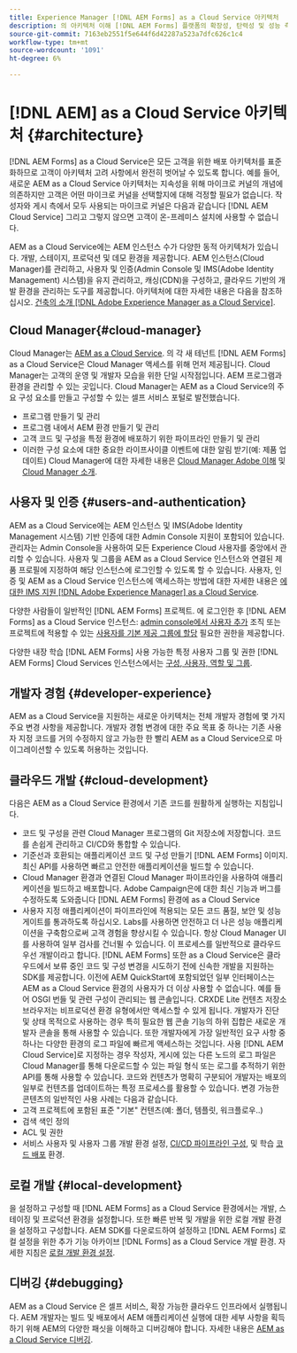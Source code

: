 ```yaml
---
title: Experience Manager [!DNL AEM Forms] as a Cloud Service 아키텍처
description: 의 아키텍처 이해 [!DNL AEM Forms] 플랫폼의 확장성, 탄력성 및 성능 측면에 대해 as a Cloud Service을 이용할 수 있습니다.
source-git-commit: 7163eb2551f5e644f6d42287a523a7dfc626c1c4
workflow-type: tm+mt
source-wordcount: '1091'
ht-degree: 6%

---
```



# [!DNL AEM] as a Cloud Service 아키텍처 {#architecture}

[!DNL AEM Forms] as a Cloud Service은 모든 고객을 위한 배포 아키텍처를 표준화하므로 고객이 아키텍처 고려 사항에서 완전히 벗어날 수 있도록 합니다. 예를 들어, 새로운 AEM as a Cloud Service 아키텍처는 지속성을 위해 마이크로 커널의 개념에 의존하지만 고객은 어떤 마이크로 커널을 선택할지에 대해 걱정할 필요가 없습니다. 작성자와 게시 측에서 모두 사용되는 마이크로 커널은 다음과 같습니다 [!DNL AEM Cloud Service] 그리고 그렇지 않으면 고객이 온-프레미스 설치에 사용할 수 없습니다.

AEM as a Cloud Service에는 AEM 인스턴스 수가 다양한 동적 아키텍처가 있습니다. 개발, 스테이지, 프로덕션 및 데모 환경을 제공합니다. AEM 인스턴스(Cloud Manager)를 관리하고, 사용자 및 인증(Admin Console 및 IMS(Adobe Identity Management) 시스템)을 유지 관리하고, 캐싱(CDN)을 구성하고, 클라우드 기반의 개발 환경을 관리하는 도구를 제공합니다. 아키텍처에 대한 자세한 내용은 다음을 참조하십시오. [건축의 소개 [!DNL Adobe Experience Manager as a Cloud Service]](https://experienceleague.adobe.com/docs/experience-manager-cloud-service/core-concepts/architecture.html?lang=en).

## Cloud Manager{#cloud-manager}

Cloud Manager는 [AEM as a Cloud Service](https://experienceleague.adobe.com/docs/experience-manager-cloud-service/overview/introduction.html?lang=en). 의 각 새 테넌트 [!DNL AEM Forms] as a Cloud Service은 Cloud Manager 액세스를 위해 먼저 제공됩니다. Cloud Manager는 고객의 운영 및 개발자 모습을 위한 단일 시작점입니다. AEM 프로그램과 환경을 관리할 수 있는 곳입니다. Cloud Manager는 AEM as a Cloud Service의 주요 구성 요소를 만들고 구성할 수 있는 셀프 서비스 포털로 발전했습니다.

* 프로그램 만들기 및 관리
* 프로그램 내에서 AEM 환경 만들기 및 관리
* 고객 코드 및 구성을 특정 환경에 배포하기 위한 파이프라인 만들기 및 관리
* 이러한 구성 요소에 대한 중요한 라이프사이클 이벤트에 대한 알림 받기(예: 제품 업데이트) Cloud Manager에 대한 자세한 내용은 [Cloud Manager Adobe 이해](https://experienceleague.adobe.com/docs/experience-manager-learn/foundation/cloud-manager/understand-cloud-manager-for-aem.html) 및 [Cloud Manager 소개](https://experienceleague.adobe.com/docs/experience-manager-cloud-manager/using/introduction-to-cloud-manager.html?lang=ko-KR).

## 사용자 및 인증 {#users-and-authentication}

AEM as a Cloud Service에는 AEM 인스턴스 및 IMS(Adobe Identity Management 시스템) 기반 인증에 대한 Admin Console 지원이 포함되어 있습니다. 관리자는 Admin Console을 사용하여 모든 Experience Cloud 사용자를 중앙에서 관리할 수 있습니다. 사용자 및 그룹을 AEM as a Cloud Service 인스턴스와 연결된 제품 프로필에 지정하여 해당 인스턴스에 로그인할 수 있도록 할 수 있습니다. 사용자, 인증 및 AEM as a Cloud Service 인스턴스에 액세스하는 방법에 대한 자세한 내용은 [에 대한 IMS 지원 [!DNL Adobe Experience Manager] as a Cloud Service](https://experienceleague.adobe.com/docs/experience-manager-cloud-service/security/ims-support.html?lang=en#introduction).

다양한 사람들이 일반적인 [!DNL AEM Forms] 프로젝트. 에 로그인한 후 [!DNL AEM Forms] as a Cloud Service 인스턴스: [admin console에서 사용자 추가](https://experienceleague.adobe.com/docs/experience-manager-cloud-service/security/ims-support.html) 조직 또는 프로젝트에 적용할 수 있는 [사용자를 기본 제공 그룹에 할당](forms-groups-privileges-tasks.md) 필요한 권한을 제공합니다.

다양한 내장 학습 [!DNL AEM Forms] 사용 가능한 특정 사용자 그룹 및 권한 [!DNL AEM Forms] Cloud Services 인스턴스에서는 [구성, 사용자, 역할 및 그룹](forms-groups-privileges-tasks.md).

## 개발자 경험 {#developer-experience}

AEM as a Cloud Service을 지원하는 새로운 아키텍처는 전체 개발자 경험에 몇 가지 주요 변경 사항을 제공합니다. 개발자 경험 변경에 대한 주요 목표 중 하나는 기존 사용자 지정 코드를 거의 수정하지 않고 가능한 한 빨리 AEM as a Cloud Service으로 마이그레이션할 수 있도록 허용하는 것입니다.

## 클라우드 개발 {#cloud-development}

다음은 AEM as a Cloud Service 환경에서 기존 코드를 원활하게 실행하는 지침입니다.

* 코드 및 구성을 관련 Cloud Manager 프로그램의 Git 저장소에 저장합니다. 코드를 손쉽게 관리하고 CI/CD와 통합할 수 있습니다.
* 기준선과 호환되는 애플리케이션 코드 및 구성 만들기 [!DNL AEM Forms] 이미지. 최신 API를 사용하면 빠르고 안전한 애플리케이션을 빌드할 수 있습니다.
* Cloud Manager 환경과 연결된 Cloud Manager 파이프라인을 사용하여 애플리케이션을 빌드하고 배포합니다. Adobe Campaign은에 대한 최신 기능과 버그를 수정하도록 도와줍니다 [!DNL AEM Forms] 환경에 as a Cloud Service
* 사용자 지정 애플리케이션이 파이프라인에 적용되는 모든 코드 품질, 보안 및 성능 게이트를 통과하도록 하십시오. Labs를 사용하면 안전하고 더 나은 성능 애플리케이션을 구축함으로써 고객 경험을 향상시킬 수 있습니다. 항상 Cloud Manager UI를 사용하여 일부 검사를 건너뛸 수 있습니다.
이 프로세스를 일반적으로 클라우드 우선 개발이라고 합니다. [!DNL AEM Forms] 또한 as a Cloud Service은 클라우드에서 보류 중인 코드 및 구성 변경을 시도하기 전에 신속한 개발을 지원하는 SDK를 제공합니다.
이전에 AEM QuickStart에 포함되었던 일부 인터페이스는 AEM as a Cloud Service 환경의 사용자가 더 이상 사용할 수 없습니다. 예를 들어 OSGI 번들 및 관련 구성이 관리되는 웹 콘솔입니다. CRXDE Lite 컨텐츠 저장소 브라우저는 비프로덕션 환경 유형에서만 액세스할 수 있게 됩니다. 개발자가 진단 및 상태 목적으로 사용하는 경우 특히 필요한 웹 콘솔 기능의 하위 집합은 새로운 개발자 콘솔을 통해 사용할 수 있습니다.
또한 개발자에게 가장 일반적인 요구 사항 중 하나는 다양한 환경의 로그 파일에 빠르게 액세스하는 것입니다. 사용 [!DNL AEM Cloud Service]로 지정하는 경우 작성자, 게시에 있는 다른 노드의 로그 파일은 Cloud Manager를 통해 다운로드할 수 있는 파일 형식 또는 로그를 추적하기 위한 API를 통해 사용할 수 있습니다. 코드와 컨텐츠가 명확히 구분되어 개발자는 배포의 일부로 컨텐츠를 업데이트하는 특정 프로세스를 활용할 수 있습니다. 변경 가능한 콘텐츠의 일반적인 사용 사례는 다음과 같습니다.
* 고객 프로젝트에 포함된 표준 &quot;기본&quot; 컨텐츠(예: 폴더, 템플릿, 워크플로우..)
* 검색 색인 정의
* ACL 및 권한
* 서비스 사용자 및 사용자 그룹
개발 환경 설정, [CI/CD 파이프라인 구성](https://experienceleague.adobe.com/docs/experience-manager-cloud-manager/using/how-to-use/configuring-pipeline.html), 및 학습 [코드 배포](https://experienceleague.adobe.com/docs/experience-manager-cloud-manager/using/how-to-use/deploying-code.html) 환경.

## 로컬 개발 {#local-development}

을 설정하고 구성할 때 [!DNL AEM Forms] as a Cloud Service 환경에서는 개발, 스테이징 및 프로덕션 환경을 설정합니다. 또한 빠른 반복 및 개발을 위한 로컬 개발 환경을 설정하고 구성합니다. AEM SDK를 다운로드하여 설정하고 [!DNL AEM Forms] 로컬 설정을 위한 추가 기능 아카이브 [!DNL Forms] as a Cloud Service 개발 환경.  자세한 지침은 [로컬 개발 환경 설정](setup-local-development-environment.md).

## 디버깅 {#debugging}

AEM as a Cloud Service 은 셀프 서비스, 확장 가능한 클라우드 인프라에서 실행됩니다. AEM 개발자는 빌드 및 배포에서 AEM 애플리케이션 실행에 대한 세부 사항을 획득하기 위해 AEM의 다양한 패싯을 이해하고 디버깅해야 합니다. 자세한 내용은 [AEM as a Cloud Service 디버깅](https://experienceleague.adobe.com/docs/experience-manager-learn/cloud-service/debugging/debugging-aem-as-a-cloud-service/overview.html?lang=en).
